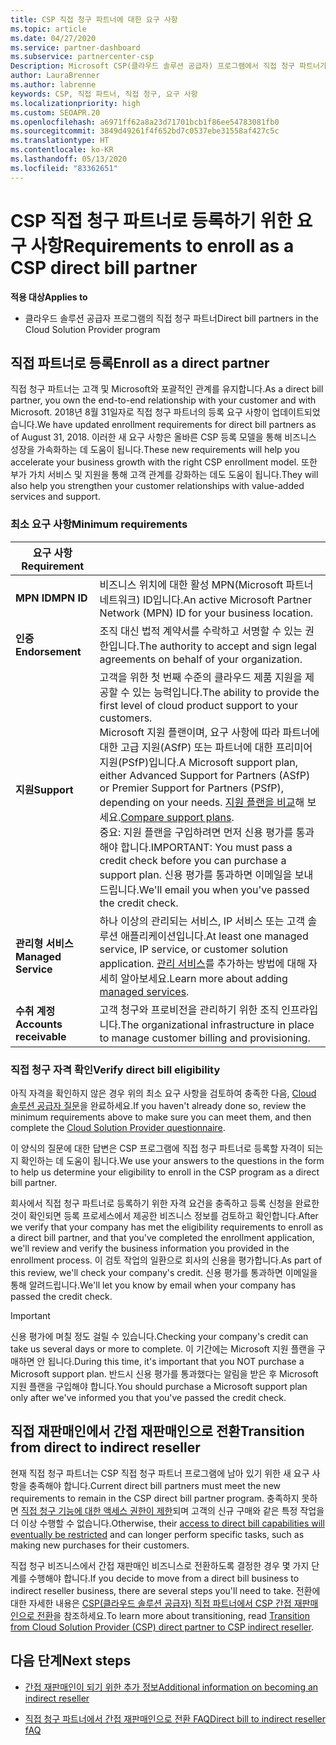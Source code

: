 ```yaml
---
title: CSP 직접 청구 파트너에 대한 요구 사항
ms.topic: article
ms.date: 04/27/2020
ms.service: partner-dashboard
ms.subservice: partnercenter-csp
Description: Microsoft CSP(클라우드 솔루션 공급자) 프로그램에서 직접 청구 파트너가 되기 위해 최신 지원 및 서비스 요구 사항을 충족하는 방법을 알아봅니다.
author: LauraBrenner
ms.author: labrenne
keywords: CSP, 직접 파트너, 직접 청구, 요구 사항
ms.localizationpriority: high
ms.custom: SEOAPR.20
ms.openlocfilehash: a6971ff62a8a23d71701bcb1f86ee54783081fb0
ms.sourcegitcommit: 3849d49261f4f652bd7c0537ebe31558af427c5c
ms.translationtype: HT
ms.contentlocale: ko-KR
ms.lasthandoff: 05/13/2020
ms.locfileid: "83362651"
---
```

# <a name="requirements-to-enroll-as-a-csp-direct-bill-partner"></a><span data-ttu-id="377cc-104">CSP 직접 청구 파트너로 등록하기 위한 요구 사항</span><span class="sxs-lookup"><span data-stu-id="377cc-104">Requirements to enroll as a CSP direct bill partner</span></span>

<span data-ttu-id="377cc-105">**적용 대상**</span><span class="sxs-lookup"><span data-stu-id="377cc-105">**Applies to**</span></span>

- <span data-ttu-id="377cc-106">클라우드 솔루션 공급자 프로그램의 직접 청구 파트너</span><span class="sxs-lookup"><span data-stu-id="377cc-106">Direct bill partners in the Cloud Solution Provider program</span></span>

## <a name="enroll-as-a-direct-partner"></a><span data-ttu-id="377cc-107">직접 파트너로 등록</span><span class="sxs-lookup"><span data-stu-id="377cc-107">Enroll as a direct partner</span></span>

<span data-ttu-id="377cc-108">직접 청구 파트너는 고객 및 Microsoft와 포괄적인 관계를 유지합니다.</span><span class="sxs-lookup"><span data-stu-id="377cc-108">As a direct bill partner, you own the end-to-end relationship with your customer and with Microsoft.</span></span> <span data-ttu-id="377cc-109">2018년 8월 31일자로 직접 청구 파트너의 등록 요구 사항이 업데이트되었습니다.</span><span class="sxs-lookup"><span data-stu-id="377cc-109">We have updated enrollment requirements for direct bill partners as of August 31, 2018.</span></span> <span data-ttu-id="377cc-110">이러한 새 요구 사항은 올바른 CSP 등록 모델을 통해 비즈니스 성장을 가속화하는 데 도움이 됩니다.</span><span class="sxs-lookup"><span data-stu-id="377cc-110">These new requirements will help you accelerate your business growth with the right CSP enrollment model.</span></span> <span data-ttu-id="377cc-111">또한 부가 가치 서비스 및 지원을 통해 고객 관계를 강화하는 데도 도움이 됩니다.</span><span class="sxs-lookup"><span data-stu-id="377cc-111">They will also help you strengthen your customer relationships with value-added services and support.</span></span>

### <a name="minimum-requirements"></a><span data-ttu-id="377cc-112">최소 요구 사항</span><span class="sxs-lookup"><span data-stu-id="377cc-112">Minimum requirements</span></span>

|<span data-ttu-id="377cc-113">**요구 사항**</span><span class="sxs-lookup"><span data-stu-id="377cc-113">**Requirement**</span></span>|                             |
|--------------------------------|--------------------------------------------------------------|
|<span data-ttu-id="377cc-114">**MPN ID**</span><span class="sxs-lookup"><span data-stu-id="377cc-114">**MPN ID**</span></span>   |<span data-ttu-id="377cc-115">비즈니스 위치에 대한 활성 MPN(Microsoft 파트너 네트워크) ID입니다.</span><span class="sxs-lookup"><span data-stu-id="377cc-115">An active Microsoft Partner Network (MPN) ID for your business location.</span></span>    |
|<span data-ttu-id="377cc-116">**인증**</span><span class="sxs-lookup"><span data-stu-id="377cc-116">**Endorsement**</span></span>   |<span data-ttu-id="377cc-117">조직 대신 법적 계약서를 수락하고 서명할 수 있는 권한입니다.</span><span class="sxs-lookup"><span data-stu-id="377cc-117">The authority to accept and sign legal agreements on behalf of your organization.</span></span>|
|<span data-ttu-id="377cc-118">**지원**</span><span class="sxs-lookup"><span data-stu-id="377cc-118">**Support**</span></span>   |<span data-ttu-id="377cc-119">고객을 위한 첫 번째 수준의 클라우드 제품 지원을 제공할 수 있는 능력입니다.</span><span class="sxs-lookup"><span data-stu-id="377cc-119">The ability to provide the first level of cloud product support to your customers.</span></span> <br/><span data-ttu-id="377cc-120">Microsoft 지원 플랜이며, 요구 사항에 따라 파트너에 대한 고급 지원(ASfP) 또는 파트너에 대한 프리미어 지원(PSfP)입니다.</span><span class="sxs-lookup"><span data-stu-id="377cc-120">A Microsoft support plan, either Advanced Support for Partners (ASfP) or Premier Support for Partners (PSfP), depending on your needs.</span></span> <span data-ttu-id="377cc-121">[지원 플랜을 비교](https://partner.microsoft.com/support/partnersupport)해 보세요.</span><span class="sxs-lookup"><span data-stu-id="377cc-121">[Compare support plans](https://partner.microsoft.com/support/partnersupport).</span></span><br/> <span data-ttu-id="377cc-122">중요: 지원 플랜을 구입하려면 먼저 신용 평가를 통과해야 합니다.</span><span class="sxs-lookup"><span data-stu-id="377cc-122">IMPORTANT: You must pass a credit check before you can purchase a support plan.</span></span> <span data-ttu-id="377cc-123">신용 평가를 통과하면 이메일을 보내 드립니다.</span><span class="sxs-lookup"><span data-stu-id="377cc-123">We'll email you when you've passed the credit check.</span></span> |
|<span data-ttu-id="377cc-124">**관리형 서비스**</span><span class="sxs-lookup"><span data-stu-id="377cc-124">**Managed Service**</span></span>   |<span data-ttu-id="377cc-125">하나 이상의 관리되는 서비스, IP 서비스 또는 고객 솔루션 애플리케이션입니다.</span><span class="sxs-lookup"><span data-stu-id="377cc-125">At least one managed service, IP service, or customer solution application.</span></span> <span data-ttu-id="377cc-126">[관리 서비스](https://partner.microsoft.com/business-opportunities/managed-services-provider)를 추가하는 방법에 대해 자세히 알아보세요.</span><span class="sxs-lookup"><span data-stu-id="377cc-126">Learn more about adding [managed services](https://partner.microsoft.com/business-opportunities/managed-services-provider).</span></span>|
|<span data-ttu-id="377cc-127">**수취 계정**</span><span class="sxs-lookup"><span data-stu-id="377cc-127">**Accounts receivable**</span></span> |<span data-ttu-id="377cc-128">고객 청구와 프로비전을 관리하기 위한 조직 인프라입니다.</span><span class="sxs-lookup"><span data-stu-id="377cc-128">The organizational infrastructure in place to manage customer billing and provisioning.</span></span>

### <a name="verify-direct-bill-eligibility"></a><span data-ttu-id="377cc-129">직접 청구 자격 확인</span><span class="sxs-lookup"><span data-stu-id="377cc-129">Verify direct bill eligibility</span></span>

<span data-ttu-id="377cc-130">아직 자격을 확인하지 않은 경우 위의 최소 요구 사항을 검토하여 충족한 다음, [Cloud 솔루션 공급자 질문](https://partner.microsoft.com/cloud-solution-provider/assessment)을 완료하세요.</span><span class="sxs-lookup"><span data-stu-id="377cc-130">If you haven't already done so, review the minimum requirements above to make sure you can meet them, and then complete the [Cloud Solution Provider questionnaire](https://partner.microsoft.com/cloud-solution-provider/assessment).</span></span>

<span data-ttu-id="377cc-131">이 양식의 질문에 대한 답변은 CSP 프로그램에 직접 청구 파트너로 등록할 자격이 되는지 확인하는 데 도움이 됩니다.</span><span class="sxs-lookup"><span data-stu-id="377cc-131">We use your answers to the questions in the form to help us determine your eligibility to enroll in the CSP program as a direct bill partner.</span></span>

<span data-ttu-id="377cc-132">회사에서 직접 청구 파트너로 등록하기 위한 자격 요건을 충족하고 등록 신청을 완료한 것이 확인되면 등록 프로세스에서 제공한 비즈니스 정보를 검토하고 확인합니다.</span><span class="sxs-lookup"><span data-stu-id="377cc-132">After we verify that your company has met the eligibility requirements to enroll as a direct bill partner, and that you've completed the enrollment application, we'll review and verify the business information you provided in the enrollment process.</span></span> <span data-ttu-id="377cc-133">이 검토 작업의 일환으로 회사의 신용을 평가합니다.</span><span class="sxs-lookup"><span data-stu-id="377cc-133">As part of this review, we'll check your company's credit.</span></span> <span data-ttu-id="377cc-134">신용 평가를 통과하면 이메일을 통해 알려드립니다.</span><span class="sxs-lookup"><span data-stu-id="377cc-134">We'll let you know by email when your company has passed the credit check.</span></span>

>[!IMPORTANT]
><span data-ttu-id="377cc-135">신용 평가에 며칠 정도 걸릴 수 있습니다.</span><span class="sxs-lookup"><span data-stu-id="377cc-135">Checking your company's credit can take us several days or more to complete.</span></span> <span data-ttu-id="377cc-136">이 기간에는 Microsoft 지원 플랜을 구매하면 안 됩니다.</span><span class="sxs-lookup"><span data-stu-id="377cc-136">During this time, it's important that you NOT purchase a Microsoft support plan.</span></span> <span data-ttu-id="377cc-137">반드시 신용 평가를 통과했다는 알림을 받은 후 Microsoft 지원 플랜을 구입해야 합니다.</span><span class="sxs-lookup"><span data-stu-id="377cc-137">You should purchase a Microsoft support plan only after we've informed you that you've passed the credit check.</span></span>

## <a name="transition-from-direct-to-indirect-reseller"></a><span data-ttu-id="377cc-138">직접 재판매인에서 간접 재판매인으로 전환</span><span class="sxs-lookup"><span data-stu-id="377cc-138">Transition from direct to indirect reseller</span></span>

<span data-ttu-id="377cc-139">현재 직접 청구 파트너는 CSP 직접 청구 파트너 프로그램에 남아 있기 위한 새 요구 사항을 충족해야 합니다.</span><span class="sxs-lookup"><span data-stu-id="377cc-139">Current direct bill partners must meet the new requirements to remain in the CSP direct bill partner program.</span></span> <span data-ttu-id="377cc-140">충족하지 못하면 [직접 청구 기능에 대한 액세스 권한이 제한](restricted-direct-bill-capabilities.md)되며 고객의 신규 구매와 같은 특정 작업을 더 이상 수행할 수 없습니다.</span><span class="sxs-lookup"><span data-stu-id="377cc-140">Otherwise, their [access to direct bill capabilities will eventually be restricted](restricted-direct-bill-capabilities.md) and can longer perform specific tasks, such as making new purchases for their customers.</span></span>

<span data-ttu-id="377cc-141">직접 청구 비즈니스에서 간접 재판매인 비즈니스로 전환하도록 결정한 경우 몇 가지 단계를 수행해야 합니다.</span><span class="sxs-lookup"><span data-stu-id="377cc-141">If you decide to move from a direct bill business to indirect reseller business, there are several steps you'll need to take.</span></span> <span data-ttu-id="377cc-142">전환에 대한 자세한 내용은 [CSP(클라우드 솔루션 공급자) 직접 파트너에서 CSP 간접 재판매인으로 전환](transition-direct-to-indirect.md)을 참조하세요.</span><span class="sxs-lookup"><span data-stu-id="377cc-142">To learn more about transitioning, read [Transition from Cloud Solution Provider (CSP) direct partner to CSP indirect reseller](transition-direct-to-indirect.md).</span></span>

## <a name="next-steps"></a><span data-ttu-id="377cc-143">다음 단계</span><span class="sxs-lookup"><span data-stu-id="377cc-143">Next steps</span></span>

- [<span data-ttu-id="377cc-144">간접 재판매인이 되기 위한 추가 정보</span><span class="sxs-lookup"><span data-stu-id="377cc-144">Additional information on becoming an indirect reseller</span></span>](https://assetsprod.microsoft.com/csp-directbill-to-indirect-transition.pdf)

- [<span data-ttu-id="377cc-145">직접 청구 파트너에서 간접 재판매인으로 전환 FAQ</span><span class="sxs-lookup"><span data-stu-id="377cc-145">Direct bill to indirect reseller fAQ</span></span>](https://assetsprod.microsoft.com/mpn/direct-bill-partner-faq.pdf)
